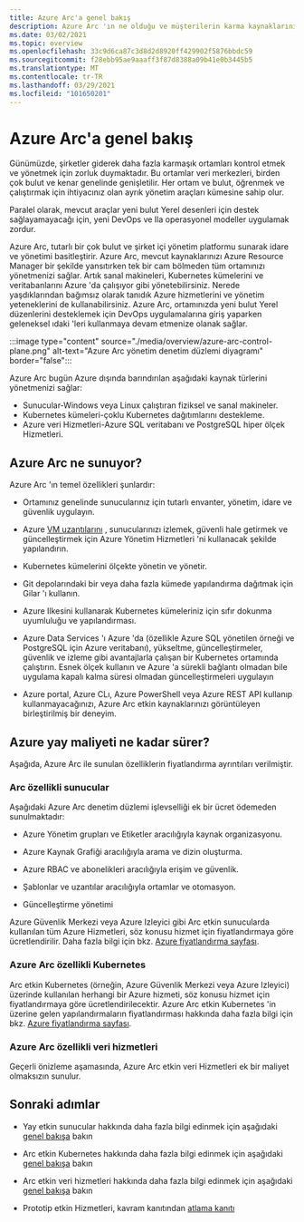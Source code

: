 ```yaml
---
title: Azure Arc'a genel bakış
description: Azure Arc 'ın ne olduğu ve müşterilerin karma kaynaklarını diğer Azure hizmetleri ve özellikleriyle yönetimi ve idare etmesine nasıl yardımcı olduğunu öğrenin.
ms.date: 03/02/2021
ms.topic: overview
ms.openlocfilehash: 33c9d6ca87c3d8d2d8920ff429902f5876bbdc59
ms.sourcegitcommit: f28ebb95ae9aaaff3f87d8388a09b41e0b3445b5
ms.translationtype: MT
ms.contentlocale: tr-TR
ms.lasthandoff: 03/29/2021
ms.locfileid: "101650201"
---
```

# <a name="azure-arc-overview"></a>Azure Arc'a genel bakış

Günümüzde, şirketler giderek daha fazla karmaşık ortamları kontrol etmek ve yönetmek için zorluk duymaktadır. Bu ortamlar veri merkezleri, birden çok bulut ve kenar genelinde genişletilir. Her ortam ve bulut, öğrenmek ve çalıştırmak için ihtiyacınız olan ayrık yönetim araçları kümesine sahip olur.

Paralel olarak, mevcut araçlar yeni bulut Yerel desenleri için destek sağlayamayacağı için, yeni DevOps ve Ila operasyonel modeller uygulamak zordur.

Azure Arc, tutarlı bir çok bulut ve şirket içi yönetim platformu sunarak idare ve yönetimi basitleştirir. Azure Arc, mevcut kaynaklarınızı Azure Resource Manager bir şekilde yansıtırken tek bir cam bölmeden tüm ortamınızı yönetmenizi sağlar. Artık sanal makineleri, Kubernetes kümelerini ve veritabanlarını Azure 'da çalışıyor gibi yönetebilirsiniz. Nerede yaşdıklarından bağımsız olarak tanıdık Azure hizmetlerini ve yönetim yeteneklerini de kullanabilirsiniz. Azure Arc, ortamınızda yeni bulut Yerel düzenlerini desteklemek için DevOps uygulamalarına giriş yaparken geleneksel ıdaki 'leri kullanmaya devam etmenize olanak sağlar.

:::image type="content" source="./media/overview/azure-arc-control-plane.png" alt-text="Azure Arc yönetim denetim düzlemi diyagramı" border="false":::

Azure Arc bugün Azure dışında barındırılan aşağıdaki kaynak türlerini yönetmenizi sağlar:

* Sunucular-Windows veya Linux çalıştıran fiziksel ve sanal makineler.
* Kubernetes kümeleri-çoklu Kubernetes dağıtımlarını destekleme.
* Azure veri Hizmetleri-Azure SQL veritabanı ve PostgreSQL hiper ölçek Hizmetleri.

## <a name="what-does-azure-arc-deliver"></a>Azure Arc ne sunuyor?

Azure Arc 'ın temel özellikleri şunlardır:

* Ortamınız genelinde sunucularınız için tutarlı envanter, yönetim, idare ve güvenlik uygulayın.

* Azure [VM uzantılarını](./servers/manage-vm-extensions.md) , sunucularınızı izlemek, güvenli hale getirmek ve güncelleştirmek için Azure Yönetim Hizmetleri 'ni kullanacak şekilde yapılandırın.

* Kubernetes kümelerini ölçekte yönetin ve yönetir.

* Git depolarındaki bir veya daha fazla kümede yapılandırma dağıtmak için Gilar 'ı kullanın.

*  Azure Ilkesini kullanarak Kubernetes kümeleriniz için sıfır dokunma uyumluluğu ve yapılandırması.

* Azure Data Services 'ı Azure 'da (özellikle Azure SQL yönetilen örneği ve PostgreSQL için Azure veritabanı), yükseltme, güncelleştirmeler, güvenlik ve izleme gibi avantajlarla çalışan bir Kubernetes ortamında çalıştırın. Esnek ölçek kullanın ve Azure 'a sürekli bağlantı olmadan bile uygulama kapalı kalma süresi olmadan güncelleştirmeleri uygulayın

* Azure portal, Azure CLı, Azure PowerShell veya Azure REST API kullanıp kullanmayacağınızı, Azure Arc etkin kaynaklarınızı görüntüleyen birleştirilmiş bir deneyim.

## <a name="how-much-does-azure-arc-cost"></a>Azure yay maliyeti ne kadar sürer?

Aşağıda, Azure Arc ile sunulan özelliklerin fiyatlandırma ayrıntıları verilmiştir.

### <a name="arc-enabled-servers"></a>Arc özellikli sunucular

Aşağıdaki Azure Arc denetim düzlemi işlevselliği ek bir ücret ödemeden sunulmaktadır:

* Azure Yönetim grupları ve Etiketler aracılığıyla kaynak organizasyonu.

* Azure Kaynak Grafiği aracılığıyla arama ve dizin oluşturma.

* Azure RBAC ve abonelikleri aracılığıyla erişim ve güvenlik.

* Şablonlar ve uzantılar aracılığıyla ortamlar ve otomasyon.

* Güncelleştirme yönetimi

Azure Güvenlik Merkezi veya Azure Izleyici gibi Arc etkin sunucularda kullanılan tüm Azure Hizmetleri, söz konusu hizmet için fiyatlandırmaya göre ücretlendirilir. Daha fazla bilgi için bkz. [Azure fiyatlandırma sayfası](https://azure.microsoft.com/pricing/).

### <a name="azure-arc-enabled-kubernetes"></a>Azure Arc özellikli Kubernetes

Arc etkin Kubernetes (örneğin, Azure Güvenlik Merkezi veya Azure Izleyici) üzerinde kullanılan herhangi bir Azure hizmeti, söz konusu hizmet için fiyatlandırmaya göre ücretlendirilecektir. Azure Arc etkin Kubernetes 'in üzerine gelen yapılandırmaların fiyatlandırması hakkında daha fazla bilgi için bkz. [Azure fiyatlandırma sayfası](https://azure.microsoft.com/pricing/).

### <a name="azure-arc-enabled-data-services"></a>Azure Arc özellikli veri hizmetleri

Geçerli önizleme aşamasında, Azure Arc etkin veri Hizmetleri ek bir maliyet olmaksızın sunulur.

## <a name="next-steps"></a>Sonraki adımlar

* Yay etkin sunucular hakkında daha fazla bilgi edinmek için aşağıdaki [genel bakışa](./servers/overview.md) bakın

* Arc etkin Kubernetes hakkında daha fazla bilgi edinmek için aşağıdaki [genel bakışa](./kubernetes/overview.md) bakın

* Arc etkin veri hizmetleri hakkında daha fazla bilgi edinmek için aşağıdaki [genel bakışa](https://azure.microsoft.com/services/azure-arc/hybrid-data-services/) bakın

* Prototip etkin Hizmetleri, kavram kanıtından [atlama kanıtı](https://azurearcjumpstart.io/azure_arc_jumpstart/)
